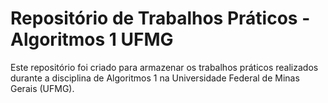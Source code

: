 # Repositório de Trabalhos Práticos - Algoritmos 1 UFMG
Este repositório foi criado para armazenar os trabalhos práticos realizados durante a disciplina de Algoritmos 1 na Universidade Federal de Minas Gerais (UFMG).
